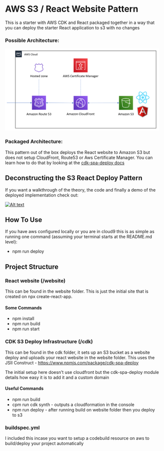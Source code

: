# AWS S3 / React Website Pattern

This is a starter with AWS CDK and React packaged together in a way that you can deploy the starter React application to s3 with no changes

### Possible Architecture:

![Architecture](https://raw.githubusercontent.com/cdk-patterns/serverless/master/s3-react-website/img/architecture.PNG)

### Packaged Architecture:

This pattern out of the box deploys the React website to Amazon S3 but does not setup CloudFront, Route53 or Aws Certificate Manager. You can learn how to do that by looking at the [cdk-spa-deploy docs](https://github.com/nideveloper/CDK-SPA-Deploy)

## Deconstructing the S3 React Deploy Pattern

If you want a walkthrough of the theory, the code and finally a demo of the deployed implementation check out:

[![Alt text](https://img.youtube.com/vi/tUUNiF0q7rk/0.jpg)](https://www.youtube.com/watch?v=tUUNiF0q7rk)

## How To Use

If you have aws configured locally or you are in cloud9 this is as simple as running one command (assuming your terminal starts at the README.md level):

- npm run deploy

## Project Structure

### React website (/website)

This can be found in the website folder. This is just the initial site that is created on npx create-react-app.

#### Some Commands

- npm install
- npm run build
- npm run start

### CDK S3 Deploy Infrastructure (/cdk)

This can be found in the cdk folder, it sets up an S3 bucket as a website deploy and uploads your react website in the website folder. This uses the JSII Construct - https://www.npmjs.com/package/cdk-spa-deploy

The initial setup here doesn't use cloudfront but the cdk-spa-deploy module details how easy it is to add it and a custom domain

#### Useful Commands

- npm run build
- cpm run cdk synth - outputs a cloudformation in the console
- npm run deploy - after running build on website folder then you deploy to s3

### buildspec.yml

I included this incase you want to setup a codebuild resource on aws to build/deploy your project automatically
